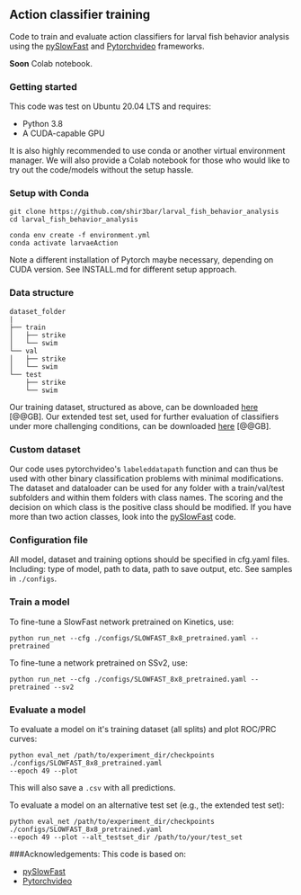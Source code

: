 ## Action classifier training
Code to train and evaluate action classifiers for larval fish behavior analysis 
using the [pySlowFast](https://github.com/facebookresearch/SlowFast/) 
and [Pytorchvideo](https://pytorchvideo.org/) frameworks.

**Soon** Colab notebook.

### Getting started
This code was test on Ubuntu 20.04 LTS and requires:
* Python 3.8
* A CUDA-capable GPU

It is also highly recommended to use conda or another virtual environment manager.
We will also provide a Colab notebook for those who would like to try out the code/models without the setup hassle.

### Setup with Conda
```commandline
git clone https://github.com/shir3bar/larval_fish_behavior_analysis
cd larval_fish_behavior_analysis

conda env create -f environment.yml
conda activate larvaeAction
````

Note a different installation of Pytorch maybe necessary, depending on CUDA version.
See INSTALL.md for different setup approach.

### Data structure
```
dataset_folder
|
├── train
│   ├── strike
│   └── swim
└── val
│   ├── strike
│   └── swim
└── test
    ├── strike
    └── swim
```
Our training dataset, structured as above, can be downloaded 
[here](https://drive.google.com/file/d/1EGfK6TYwLQRVC8WCD9hZCGlKpjquPetp/) [@@GB].
Our extended test set, used for further evaluation of classifiers under more challenging conditions, 
can be downloaded [here](https://drive.google.com/file/d/1--pFy4Oo9MVdzkk9r6sZ6wB0Os5o5AYZ/) [@@GB].

### Custom dataset
Our code uses pytorchvideo's `labeleddatapath` function and can thus be used with other binary classification
problems with minimal modifications.
The dataset and dataloader can be used for any folder with a train/val/test subfolders and 
within them folders with class names. 
The scoring and the decision on which class is the positive class should be modified.
If you have more than two action classes, 
look into the [pySlowFast](https://github.com/facebookresearch/SlowFast/) code.

### Configuration file
All model, dataset and training options should be specified in cfg.yaml files.
Including: type of model, path to data, path to save output, etc. See samples in `./configs`.

### Train a model
To fine-tune a SlowFast network pretrained on Kinetics, use:
```commandline
python run_net --cfg ./configs/SLOWFAST_8x8_pretrained.yaml --pretrained
```
To fine-tune a network pretrained on SSv2, use:
```commandline
python run_net --cfg ./configs/SLOWFAST_8x8_pretrained.yaml --pretrained --sv2
```

### Evaluate a model

To evaluate a model on it's training dataset (all splits) and plot ROC/PRC curves:
```commandline
python eval_net /path/to/experiment_dir/checkpoints ./configs/SLOWFAST_8x8_pretrained.yaml 
--epoch 49 --plot
```
This will also save a `.csv` with all predictions. 

To evaluate a model on an alternative test set (e.g., the extended test set):
```commandline
python eval_net /path/to/experiment_dir/checkpoints ./configs/SLOWFAST_8x8_pretrained.yaml 
--epoch 49 --plot --alt_testset_dir /path/to/your/test_set
```

###Acknowledgements:
This code is based on:
* [pySlowFast](https://github.com/facebookresearch/SlowFast/)
* [Pytorchvideo](https://pytorchvideo.org/) 

